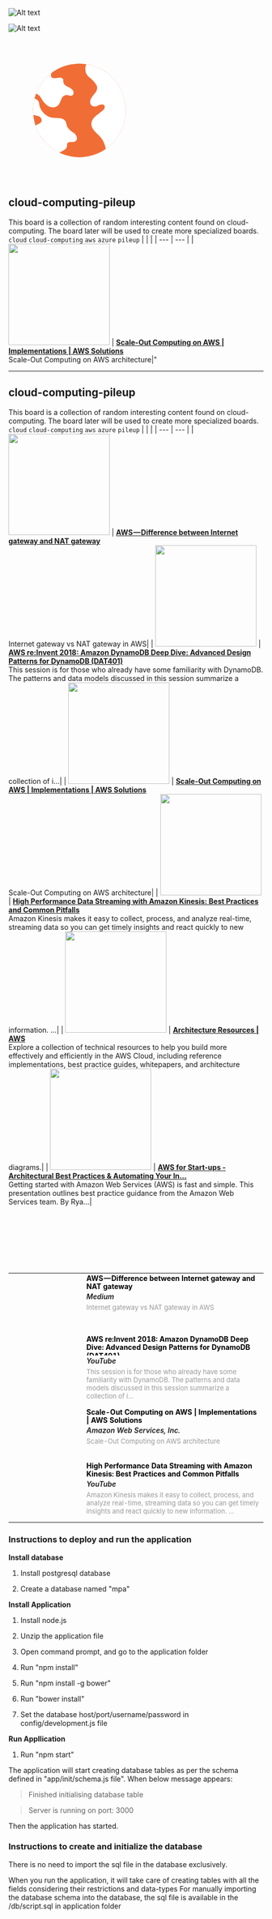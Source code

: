 
![Alt text](https://cdn.brainpop.com/socialstudies/social_studies_280x280.svg)

![Alt text](https://i.stack.imgur.com/rcNMz.png)

<svg width="280px" height="280px" viewBox="0 0 280 280" version="1.1" xmlns="http://www.w3.org/2000/svg" xmlns:xlink="http://www.w3.org/1999/xlink">
    <!-- Generator: Sketch 47 (45396) - http://www.bohemiancoding.com/sketch -->
    <title>social_studies_280x280</title>
    <desc>Created with Sketch.</desc>
    <defs></defs>
    <g id="Page-1" stroke="none" stroke-width="1" fill="none" fill-rule="evenodd">
        <g id="social_studies_280x280" fill-rule="nonzero">
            <g id="bp_subject_icon_social-studies" transform="translate(47.000000, 47.000000)">
                <path d="M157.939655,27.5765217 C140.675862,10.1626087 119.056034,1.13217391 93.0801724,0.485217391 C67.1043103,1.13217391 45.5112069,10.1626087 28.3008621,27.5765217 C11.037069,44.9365217 2.08448276,66.7173913 1.44310345,92.9191304 C2.08448276,119.12087 11.037069,140.928696 28.3008621,158.342609 C45.5112069,175.756522 67.1043103,184.786957 93.0801724,185.433913 C119.056034,184.733043 140.675862,175.702609 157.939655,158.342609 C175.203448,140.928696 184.156034,119.12087 184.797414,92.9191304 C184.102586,66.7173913 175.15,44.9365217 157.939655,27.5765217 Z" id="Shape" fill="#F16D36"></path>
                <path d="M13.7896552,81.0313043 C13.7362069,77.7426087 12.5068966,74.9391304 10.1017241,72.6208696 C8.44921202,71.0001087 6.6052465,69.9218478 4.56982759,69.386087 C2.68828125,76.7791236 1.64603987,84.6234715 1.44310345,92.9191304 C1.51680361,95.9296264 1.70387258,98.8678872 2.00431034,101.733913 C2.10744881,101.787826 2.21434537,101.814783 2.325,101.814783 C5.74568966,102.515652 9.0862069,103.351304 12.3465517,104.321739 C16.5155172,105.993043 18.6,108.877391 18.6,112.974783 C18.012069,115.562609 16.4353448,117.476522 13.8698276,118.716522 C11.3155846,119.951046 8.80351563,121.298872 6.33362069,122.76 C10.7447737,136.159076 18.0671875,148.019946 28.3008621,158.342609 C35.864837,165.995944 44.2562163,172.034205 53.475,176.457391 C54.3097117,175.8018 55.1916083,175.208757 56.1206897,174.678261 C57.4568966,173.977391 58.7931034,173.303478 60.1293103,172.656522 C64.7793103,170.823478 67.6655172,167.777391 68.787931,163.518261 C68.6810345,161.954783 68.7344828,160.391304 68.9482759,158.827826 C70.1241379,156.24 72.4758621,155.053913 76.0034483,155.269565 C79.5844828,155.53913 82.7646552,155 85.5439655,153.652174 C88.0025862,151.711304 88.8310345,149.096522 88.0293103,145.807826 C87.1741379,142.573043 85.437069,139.877391 82.8181034,137.72087 C76.9387931,134.54 72.3422414,130.415652 69.0284483,125.347826 C68.2267241,121.951304 67.3448276,118.608696 66.3827586,115.32 C63.8706897,111.168696 60.0224138,108.796522 54.837931,108.203478 C50.187931,107.933913 45.5112069,107.718261 40.8077586,107.556522 C33.912931,106.586087 27.9801724,103.647826 23.0094828,98.7417391 C17.9853448,93.8356522 14.912069,87.9321739 13.7896552,81.0313043 L13.7896552,81.0313043 Z M36.5586207,20.2173913 L36.5586207,20.1365217 C33.7005994,22.4181386 30.9480132,24.8981386 28.3008621,27.5765217 C18.9010641,37.028784 11.9527883,47.7844361 7.45603448,59.8434783 C8.50704472,60.3160598 9.5492861,60.8551902 10.5827586,61.4608696 L10.662931,61.4608696 C13.9767241,63.3478261 16.5422414,66.2321739 18.3594828,70.113913 C21.7267241,76.313913 26.3232759,81.1930435 32.1491379,84.7513043 C39.0974138,88.1478261 45.4043103,87.5278261 51.0698276,82.8913043 C53.7956897,79.3869565 55.8534483,75.4243478 57.2431034,71.0034783 C59.1137931,66.2591304 62.2939655,63.4017391 66.7836207,62.4313043 C68.8681034,62.4852174 70.9258621,62.8356522 72.9568966,63.4826087 C75.0413793,64.1834783 77.0189655,64.1565217 78.8896552,63.4017391 C80.7603448,62.2695652 81.6956897,60.5443478 81.6956897,58.226087 C81.6956897,55.9617391 80.9741379,53.94 79.5310345,52.1608696 C76.3241379,49.3573913 72.662931,47.1469565 68.5474138,45.5295652 C64.1112069,43.3730435 61.6525862,40.1113043 61.1715517,35.7443478 C61.2784483,34.773913 61.3318966,33.8034783 61.3318966,32.8330435 C60.9577586,30.4608696 59.487931,29.0052174 56.9224138,28.466087 C54.3568966,27.9808696 51.7913793,28.0617391 49.2258621,28.7086957 C46.7137931,29.3556522 44.175,29.4904348 41.6094828,29.1130435 C39.0439655,28.7356522 37.4672414,27.3608696 36.8793103,24.9886957 C36.8258621,23.3173913 37.0663793,21.646087 37.6008621,19.9747826 C37.6543103,19.7052174 37.7077586,19.4626087 37.7612069,19.2469565 C37.387069,19.5704348 36.9862069,19.893913 36.5586207,20.2173913 L36.5586207,20.2173913 Z M105.747414,17.7913043 C106.762931,21.6191304 109.355172,25.0695652 113.524138,28.1426087 C119.35,32.5634783 123.973276,37.82 127.393966,43.9121739 C129.050862,48.98 128.062069,53.7782609 124.427586,58.3069565 C120.9,62.1347826 117.880172,66.286087 115.368103,70.7608696 C114.352586,73.2408696 114.085345,75.8017391 114.566379,78.4434783 C115.100862,81.0852174 116.543966,82.9991304 118.89569,84.1852174 C122.797414,85.9643478 126.912931,85.4252174 131.242241,82.5678261 C133.380172,81.5434783 135.625,81.0313043 137.976724,81.0313043 C140.328448,81.0852174 141.985345,82.1095652 142.947414,84.1043478 C143.69569,87.3391304 142.573276,90.1965217 139.580172,92.6765217 C134.502586,96.72 129.451724,100.736522 124.427586,104.726087 C119.02931,109.470435 116.490517,115.185217 116.811207,121.870435 C118.093966,127.63913 121.060345,132.545217 125.710345,136.588696 C130.360345,140.686087 134.502586,145.16087 138.137069,150.013043 C140.916379,154.757391 142.92069,159.366957 144.15,163.841739 C144.631034,165.566957 144.978448,167.292174 145.192241,169.017391 L145.192241,169.098261 C149.676886,165.963723 153.926024,162.378505 157.939655,158.342609 C175.203448,140.928696 184.156034,119.12087 184.797414,92.9191304 C184.102586,66.7173913 175.15,44.9365217 157.939655,27.5765217 C143.885473,13.4001291 126.942369,4.77404212 107.110345,1.69826087 C106.178341,3.27226902 105.536961,4.94357337 105.186207,6.71217391 C104.491379,10.2165217 104.678448,13.9095652 105.747414,17.7913043 L105.747414,17.7913043 Z" id="Shape" fill="#FFFFFF"></path>
            </g>
        </g>
    </g>
</svg>


## cloud-computing-pileup
This board is a collection of random interesting content found on cloud-computing. The board later will be used to create more specialized boards.
`cloud` `cloud-computing` `aws` `azure` `pileup`
|  |  |
| --- | --- |
| <img src="https://a0.awsstatic.com/libra-css/images/logos/aws_logo_smile_1200x630.png" width="200"> | **[Scale-Out Computing on AWS &#124; Implementations &#124; AWS Solutions](https://aws.amazon.com/solutions/implementations/scale-out-computing-on-aws/?did=sl_card&trk=sl_card)** <br>Scale-Out Computing on AWS architecture|"


---



## cloud-computing-pileup
This board is a collection of random interesting content found on cloud-computing. The board later will be used to create more specialized boards.
`cloud` `cloud-computing` `aws` `azure` `pileup`
|  |  |
| --- | --- |
| <img src="https://miro.medium.com/max/581/1*ipCcjhkuB0EYGIEDqRi9_g.png" width="200"> | **[AWS — Difference between Internet gateway and NAT gateway](https://medium.com/awesome-cloud/aws-vpc-difference-between-internet-gateway-and-nat-gateway-c9177e710af6)** <br>Internet gateway vs NAT gateway in AWS|
| <img src="https://i.ytimg.com/vi/HaEPXoXVf2k/hqdefault.jpg" width="200"> | **[AWS re:Invent 2018: Amazon DynamoDB Deep Dive: Advanced Design Patterns for DynamoDB (DAT401)](https://www.youtube.com/watch?v=HaEPXoXVf2k)** <br>This session is for those who already have some familiarity with DynamoDB. The patterns and data models discussed in this session summarize a collection of i...|
| <img src="https://a0.awsstatic.com/libra-css/images/logos/aws_logo_smile_1200x630.png" width="200"> | **[Scale-Out Computing on AWS &#124; Implementations &#124; AWS Solutions](https://aws.amazon.com/solutions/implementations/scale-out-computing-on-aws/?did=sl_card&trk=sl_card)** <br>Scale-Out Computing on AWS architecture|
| <img src="https://i.ytimg.com/vi/MELPeni0p04/maxresdefault.jpg" width="200"> | **[High Performance Data Streaming with Amazon Kinesis: Best Practices and Common Pitfalls](https://www.youtube.com/watch?v=MELPeni0p04&t=657s)** <br>Amazon Kinesis makes it easy to collect, process, and analyze real-time, streaming data so you can get timely insights and react quickly to new information. ...|
| <img src="https://a0.awsstatic.com/libra-css/images/logos/aws_logo_smile_1200x630.png" width="200"> | **[Architecture Resources &#124; AWS](https://aws.amazon.com/architecture/?solutions-all.sort-by=item.additionalFields.sortDate&solutions-all.sort-order=desc&whitepapers-main.sort-by=item.additionalFields.sortDate&whitepapers-main.sort-order=desc&reference-architecture.sort-by=item.additionalFields.sortDate&reference-architecture.sort-order=desc)** <br>Explore a collection of technical resources to help you build more effectively and efficiently in the AWS Cloud, including reference implementations, best practice guides, whitepapers, and architecture diagrams.|
| <img src="https://cdn.slidesharecdn.com/ss_thumbnails/awsforstart-ups-architecturalbestpracticesautomatingyourinfrastructure-130216032317-phpapp01-thumbnail-4.jpg?cb=1434493428" width="200"> | **[AWS for Start-ups - Architectural Best Practices & Automating Your In…](https://www.slideshare.net/AmazonWebServices/aws-for-startups-architectural-best-practices-automating-your-infrastructure)** <br>Getting started with Amazon Web Services (AWS) is fast and simple. This presentation outlines best practice guidance from the Amazon Web Services team. By Rya…|



<br>
<br>
<br>
<br>
<br>
<br>

<table width="100%" cellspacing="0" cellpadding="0" border="0">
  <tr>
      <td style="padding:10px 0;text-align:center" valign="top" align="center">
                                                                    <div style="background-image: url(https://miro.medium.com/max/581/1*ipCcjhkuB0EYGIEDqRi9_g.png);width: 130px;height: 100px;border-radius: 3px;background-position: center;background-repeat: no-repeat;background-size: cover;"></div>
                                                                  </td>

  <td style="text-align:left" valign="top" align="center">
    <div style="font-size:16px;font-weight:bold;line-height:1.2;white-space:normal;word-wrap:break-word;word-break:break-all;word-break:break-word;max-height: 40px;overflow: auto;">
        <a href="https://medium.com/awesome-cloud/aws-vpc-difference-between-internet-gateway-and-nat-gateway-c9177e710af6" style="color:black;text-decoration:none;font-size: 14px;" target="_blank">AWS — Difference between Internet gateway and NAT gateway</a>
    </div>
    <div style="margin:0;padding:2px 0 5px 0;font-size: 15px;">
        <a style="font-style: italic;font-size: 14px;font-weight: 600;">Medium</a>
    </div>
    <div style="margin:0;padding:0 0 10px 0;color:#999999; word-break: break-word;max-height: 75px;overflow: auto;font-size: 13px;">Internet gateway vs NAT gateway in AWS</div>
  </td>
  </tr>

 <tr>                                                                 <td>
    <div style="background-image: url(https://i.ytimg.com/vi/HaEPXoXVf2k/hqdefault.jpg);width: 130px;height: 100px;border-radius: 3px;background-position: center;background-repeat: no-repeat;background-size: cover;"></div>
    </td>
    <td style="text-align:left" valign="top" align="center">
        <div style="font-size:16px;font-weight:bold;line-height:1.2;white-space:normal;word-wrap:break-word;word-break:break-all;word-break:break-word;max-height: 40px;overflow: auto;">
        <a href="https://www.youtube.com/watch?v=HaEPXoXVf2k" style="color:black;text-decoration:none;font-size: 14px;" target="_blank">AWS re:Invent 2018: Amazon DynamoDB Deep Dive: Advanced Design Patterns for DynamoDB (DAT401)</a>
        </div>
          <div style="margin:0;padding:2px 0 5px 0;font-size: 15px;">
          <a style="font-style: italic;font-size: 14px;font-weight: 600;">YouTube</a>
          </div>
          <div style="margin:0;padding:0 0 10px 0;color:#999999; word-break: break-word;max-height: 75px;overflow: auto;font-size: 13px;">This session is for those who already have some familiarity with DynamoDB. The patterns and data models discussed in this session summarize a collection of i...</div>
    </td>
  </tr>
  <tr>
    <td>
        <div style="background-image: url(https://a0.awsstatic.com/libra-css/images/logos/aws_logo_smile_1200x630.png);width: 130px;height: 100px;border-radius: 3px;background-position: center;background-repeat: no-repeat;background-size: cover;"></div>
    </td>
    <td style="text-align:left" valign="top" align="center">
        <div style="font-size:16px;font-weight:bold;line-height:1.2;white-space:normal;word-wrap:break-word;word-break:break-all;word-break:break-word;max-height: 40px;overflow: auto;">
        <a href="https://aws.amazon.com/solutions/implementations/scale-out-computing-on-aws/?did=sl_card&amp;trk=sl_card" style="color:black;text-decoration:none;font-size: 14px;" target="_blank">Scale-Out Computing on AWS | Implementations | AWS Solutions</a>
        </div>
        <div style="margin:0;padding:2px 0 5px 0;font-size: 15px;">
        <a style="font-style: italic;font-size: 14px;font-weight: 600;">Amazon Web Services, Inc.</a>
        </div>
        <div style="margin:0;padding:0 0 10px 0;color:#999999; word-break: break-word;max-height: 75px;overflow: auto;font-size: 13px;">Scale-Out Computing on AWS architecture</div>
    </td>
  </tr>
  <tr>
    <td>
        <div style="background-image: url(https://i.ytimg.com/vi/MELPeni0p04/maxresdefault.jpg);width: 130px;height: 100px;border-radius: 3px;background-position: center;background-repeat: no-repeat;background-size: cover;"></div>
    </td>
    <td style="text-align:left" valign="top" align="center">
        <div style="font-size:16px;font-weight:bold;line-height:1.2;white-space:normal;word-wrap:break-word;word-break:break-all;word-break:break-word;max-height: 40px;overflow: auto;">
        <a href="https://www.youtube.com/watch?v=MELPeni0p04&amp;t=657s" style="color:black;text-decoration:none;font-size: 14px;" target="_blank">High Performance Data Streaming with Amazon Kinesis: Best Practices and Common Pitfalls</a>
        </div>
        <div style="margin:0;padding:2px 0 5px 0;font-size: 15px;">
        <a style="font-style: italic;font-size: 14px;font-weight: 600;">YouTube</a>
        </div>
        <div style="margin:0;padding:0 0 10px 0;color:#999999; word-break: break-word;max-height: 75px;overflow: auto;font-size: 13px;">Amazon Kinesis makes it easy to collect, process, and analyze real-time, streaming data so you can get timely insights and react quickly to new information. ...</div>
    </td>
  </tr>

</table>


### Instructions to deploy and run the application

  __Install database__
  
  1) Install postgresql database
  
  2) Create a database named "mpa"


  __Install Application__

  1) Install node.js

  2) Unzip the application file

  3) Open command prompt, and go to the application folder

  4) Run "npm install"

  5) Run "npm install -g bower"

  6) Run "bower install"

  7) Set the database host/port/username/password in config/development.js file



  __Run Appllication__

  1) Run "npm start"

  The application will start creating database tables as per the schema defined in "app/init/schema.js file".
  When below message appears:

  > Finished initialising database table

  > Server is running on port: 3000

  Then the application has started.


### Instructions to create and initialize the database

  There is no need to import the sql file in the database exclusively.

  When you run the application, it will take care of creating tables with all the fields considering their restrictions and data-types
  For manually importing the database schema into the database, the sql file is available in the /db/script.sql in application folder

